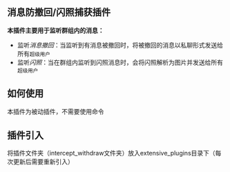 ## 消息防撤回/闪照捕获插件

__本插件主要用于监听群组内的消息：__
- 监听*消息撤回*：当监听到有消息被撤回时，将被撤回的消息以私聊形式发送给所有`超级用户`
- 监听*闪照*：当在群组内监听到闪照消息时，会将闪照解析为图片并发送给所有`超级用户`

## 如何使用

本插件为被动插件，不需要使用命令

## 插件引入

将插件文件夹（intercept_withdraw文件夹）放入extensive_plugins目录下（每次更新后需要重新引入）
